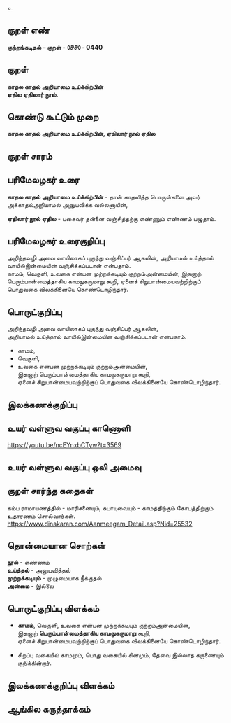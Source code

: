 உ

## குறள் எண் 

**குற்றங்கடிதல் – குறள் - ௦௪௪௦ - 0440**  

## குறள் 

**காதல காதல் அறியாமை உய்க்கிற்பின்  
ஏதில ஏதிலார் நூல்.**

## கொண்டு கூட்டும் முறை

**காதல காதல் அறியாமை உய்க்கிற்பின், ஏதிலார் நூல் ஏதில**  

## குறள் சாரம் 


## பரிமேலழகர் உரை

**காதல காதல் அறியாமை உய்க்கிற்பின்** - தான் காதலித்த பொருள்களை அவர் அக்காதல்அறியாமல் அனுபவிக்க வல்லனாயின்,  

**ஏதிலார் நூல் ஏதில** - பகைவர் தன்னை வஞ்சித்தற்கு எண்ணும் எண்ணம் பழுதாம்.  

## பரிமேலழகர் உரைகுறிப்பு   

அறிந்தவழி அவை வாயிலாகப் புகுந்து வஞ்சிப்பர் ஆகலின், அறியாமல் உய்த்தால் வாயில்இன்மையின் வஞ்சிக்கப்படான் என்பதாம்.   
காமம், வெகுளி, உவகை என்பன முற்றக்கடியும் குற்றம்அன்மையின், இதனாற் பெரும்பான்மைத்தாகிய காமநுகருமாறு கூறி, ஏனைச் சிறுபான்மையவற்றிற்குப் பொதுவகை விலக்கினையே கொண்டொழிந்தார்.  
  
## பொருட்குறிப்பு 

அறிந்தவழி அவை வாயிலாகப் புகுந்து வஞ்சிப்பர் ஆகலின்,  
அறியாமல் உய்த்தால் வாயில்இன்மையின் வஞ்சிக்கப்படான் என்பதாம். 

* காமம்,  
* வெகுளி,  
* உவகை என்பன முற்றக்கடியும் குற்றம்அன்மையின்,  
இதனாற் பெரும்பான்மைத்தாகிய காமநுகருமாறு கூறி,  
ஏனைச் சிறுபான்மையவற்றிற்குப் பொதுவகை விலக்கினையே கொண்டொழிந்தார். 

## இலக்கணக்குறிப்பு  


## உயர் வள்ளுவ வகுப்பு காணொளி

https://youtu.be/ncEYnxbCTyw?t=3569

## உயர் வள்ளுவ வகுப்பு ஒலி அமைவு 

 
## குறள் சார்ந்த கதைகள் 

கம்ப ராமாயணத்தில் - மாரிசனையும், சுபாயுவையும் - காமத்திற்கும் கோபத்திற்கும் உதாரணம் சொல்வார்கள்.    
https://www.dinakaran.com/Aanmeegam_Detail.asp?Nid=25532

## தொன்மையான சொற்கள்

**நூல்** - எண்ணம்     
**உய்த்தல்** - அனுபவித்தல்  
**முற்றக்கடியும்** - முழுமையாக நீக்குதல்   
**அன்மை** - இல்லை   

## பொருட்குறிப்பு விளக்கம்

* **காமம்**, வெகுளி, உவகை என்பன முற்றக்கடியும் குற்றம்அன்மையின்,  
இதனாற் **பெரும்பான்மைத்தாகிய காமநுகருமாறு** கூறி,  
ஏனைச் சிறுபான்மையவற்றிற்குப் பொதுவகை விலக்கினையே கொண்டொழிந்தார்.   
- சிறப்பு வகையில் காமமும், பொது வகையில் சினமும், தேவை இல்லாத கருணையும் குறிக்கின்றார்.    

## இலக்கணக்குறிப்பு விளக்கம்


## ஆங்கில கருத்தாக்கம் 


